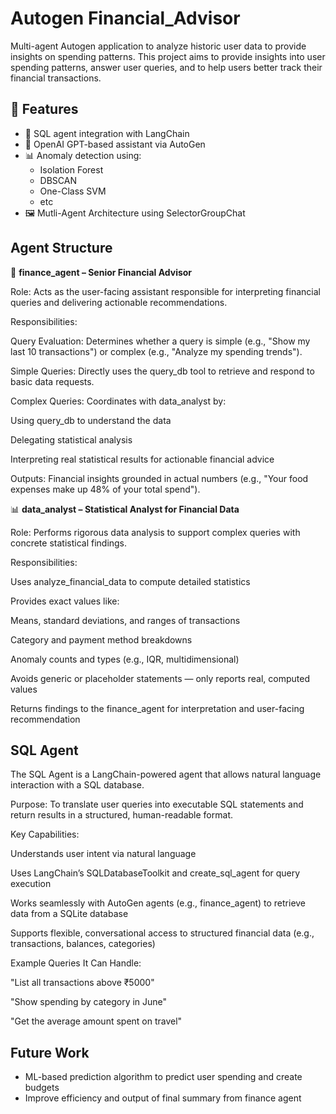 # Autogen Financial_Advisor
Multi-agent Autogen application to analyze historic user data to provide insights on spending patterns.
This project aims to provide insights into user spending patterns, answer user queries, and to help users better track their financial transactions. 

## 🚀 Features

- 🔗 SQL agent integration with LangChain
- 🤖 OpenAI GPT-based assistant via AutoGen
- 📊 Anomaly detection using:
  - Isolation Forest
  - DBSCAN
  - One-Class SVM
  - etc
- 🖼️ Mutli-Agent Architecture using SelectorGroupChat

## Agent Structure

🏦 **finance_agent – Senior Financial Advisor**

Role: Acts as the user-facing assistant responsible for interpreting financial queries and delivering actionable recommendations.

Responsibilities:

Query Evaluation: Determines whether a query is simple (e.g., "Show my last 10 transactions") or complex (e.g., "Analyze my spending trends").

Simple Queries: Directly uses the query_db tool to retrieve and respond to basic data requests.

Complex Queries: Coordinates with data_analyst by:

Using query_db to understand the data

Delegating statistical analysis

Interpreting real statistical results for actionable financial advice

Outputs: Financial insights grounded in actual numbers (e.g., "Your food expenses make up 48% of your total spend").

📊 **data_analyst – Statistical Analyst for Financial Data**

Role: Performs rigorous data analysis to support complex queries with concrete statistical findings.

Responsibilities:

Uses analyze_financial_data to compute detailed statistics

Provides exact values like:

Means, standard deviations, and ranges of transactions

Category and payment method breakdowns

Anomaly counts and types (e.g., IQR, multidimensional)

Avoids generic or placeholder statements — only reports real, computed values

Returns findings to the finance_agent for interpretation and user-facing recommendation

## SQL Agent 

The SQL Agent is a LangChain-powered agent that allows natural language interaction with a SQL database.

Purpose:
To translate user queries into executable SQL statements and return results in a structured, human-readable format.

Key Capabilities:

Understands user intent via natural language

Uses LangChain’s SQLDatabaseToolkit and create_sql_agent for query execution

Works seamlessly with AutoGen agents (e.g., finance_agent) to retrieve data from a SQLite database

Supports flexible, conversational access to structured financial data (e.g., transactions, balances, categories)

Example Queries It Can Handle:

"List all transactions above ₹5000"

"Show spending by category in June"

"Get the average amount spent on travel"

## Future Work

- ML-based prediction algorithm to predict user spending and create budgets
- Improve efficiency and output of final summary from finance agent


